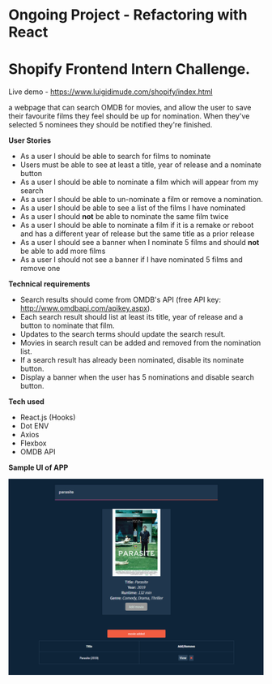 
# Ongoing Project - Refactoring with React

# Shopify Frontend Intern Challenge.

Live demo - https://www.luigidimude.com/shopify/index.html

 a webpage that can search OMDB for movies, and allow the user to save their favourite films they feel should be up for nomination. When they've selected 5 nominees they should be notified they're finished.
 
 **User Stories**
- As a user I should be able to search for films to nominate
- Users must be able to see at least a title, year of release and a nominate button
- As a user I should be able to nominate a film which will appear from my search
- As a user I should be able to un-nominate a film or remove a nomination.
- As a user I should be able to see a list of the films I have nominated
- As a user I should **not** be able to nominate the same film twice
- As a user I should be able to nominate a film if it is a remake or reboot and has a different year of release but the same title as a prior release
- As a user I should see a banner when I nominate 5 films and should **not** be able to add more films
- As a user I should not see a banner if I have nominated 5 films and remove one
 
**Technical requirements**
- Search results should come from OMDB's API (free API key: http://www.omdbapi.com/apikey.aspx).
- Each search result should list at least its title, year of release and a button to nominate that film.
- Updates to the search terms should update the search result.
- Movies in search result can be added and removed from the nomination list.
- If a search result has already been nominated, disable its nominate button.
- Display a banner when the user has 5 nominations and disable search button.

**Tech used**
- React.js (Hooks)
- Dot ENV 
- Axios
- Flexbox
- OMDB API


**Sample UI of APP**

![](img/sample.PNG)



